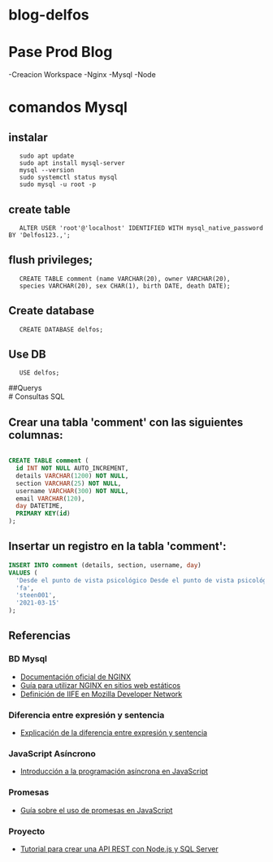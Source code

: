 # blog-delfos
# Pase Prod Blog
-Creacion Workspace
-Nginx
-Mysql
-Node

# comandos Mysql

## instalar
       sudo apt update
       sudo apt install mysql-server
       mysql --version
       sudo systemctl status mysql
       sudo mysql -u root -p

## create table

       ALTER USER 'root'@'localhost' IDENTIFIED WITH mysql_native_password BY 'Delfos123.,';

## flush privileges;

       CREATE TABLE comment (name VARCHAR(20), owner VARCHAR(20),
       species VARCHAR(20), sex CHAR(1), birth DATE, death DATE);
       

## Create database
       CREATE DATABASE delfos;

## Use DB
       USE delfos;

##Querys       
       # Consultas SQL

## Crear una tabla 'comment' con las siguientes columnas:
```sql

CREATE TABLE comment (
  id INT NOT NULL AUTO_INCREMENT,
  details VARCHAR(1200) NOT NULL,
  section VARCHAR(25) NOT NULL,
  username VARCHAR(300) NOT NULL,
  email VARCHAR(120),
  day DATETIME,
  PRIMARY KEY(id)
);
```
## Insertar un registro en la tabla 'comment':

```sql
INSERT INTO comment (details, section, username, day) 
VALUES (
  'Desde el punto de vista psicológico Desde el punto de vista psicológico Desde el punto de vista psicológicoDesde el punto de vista psicológicoDesde el punto de vista psicológico Desde el punto de vista psicológicoDesde el punto de vista psicológico Desde el punto de vista psicológico ',
  'fa',
  'steen001',
  '2021-03-15'
);
```

## Referencias

### BD Mysql
- [Documentación oficial de NGINX](https://docs.nginx.com/nginx/admin-guide/web-server/web-server/)
- [Guía para utilizar NGINX en sitios web estáticos](https://jgefroh.medium.com/a-guide-to-using-nginx-for-static-websites-d96a9d034940)
- [Definición de IIFE en Mozilla Developer Network](https://developer.mozilla.org/en-US/docs/Glossary/IIFE)

### Diferencia entre expresión y sentencia
- [Explicación de la diferencia entre expresión y sentencia](https://www.onemathematicalcat.org/algebra_book/online_problems/exp_vs_sen.htm)

### JavaScript Asíncrono
- [Introducción a la programación asíncrona en JavaScript](https://developer.mozilla.org/en-US/docs/Learn/JavaScript/Asynchronous/Introducing)

### Promesas
- [Guía sobre el uso de promesas en JavaScript](https://developer.mozilla.org/en-US/docs/Learn/JavaScript/Asynchronous/Promises)

### Proyecto
- [Tutorial para crear una API REST con Node.js y SQL Server](https://www.telerik.com/blogs/step-by-step-create-node-js-rest-api-sql-server-database)
